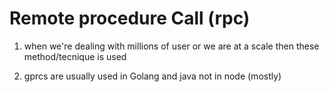 # Remote procedure Call (rpc)

1. when we're dealing with millions of user or we are at a scale then these method/tecnique is used 

2. gprcs are usually used in Golang and java not in node (mostly)